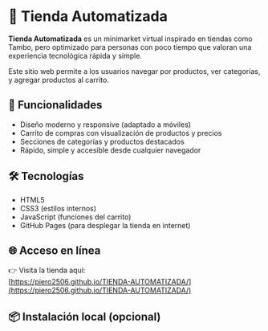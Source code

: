 # 🛒 Tienda Automatizada

**Tienda Automatizada** es un minimarket virtual inspirado en tiendas como Tambo, pero optimizado para personas con poco tiempo que valoran una experiencia tecnológica rápida y simple.

Este sitio web permite a los usuarios navegar por productos, ver categorías, y agregar productos al carrito.

## 🚀 Funcionalidades

- Diseño moderno y responsive (adaptado a móviles)
- Carrito de compras con visualización de productos y precios
- Secciones de categorías y productos destacados
- Rápido, simple y accesible desde cualquier navegador

## 🛠️ Tecnologías

- HTML5
- CSS3 (estilos internos)
- JavaScript (funciones del carrito)
- GitHub Pages (para desplegar la tienda en internet)

## 🌐 Acceso en línea

👉 Visita la tienda aquí:  
[https://piero2506.github.io/TIENDA-AUTOMATIZADA/](https://piero2506.github.io/TIENDA-AUTOMATIZADA/)

## 📦 Instalación local (opcional)


